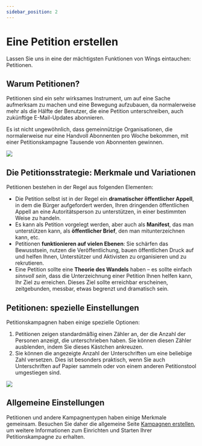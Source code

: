 ```yaml
---
sidebar_position: 2
---
```


# Eine Petition erstellen

Lassen Sie uns in eine der mächtigsten Funktionen von Wings eintauchen: Petitionen.

## Warum Petitionen?

Petitionen sind ein sehr wirksames Instrument, um auf eine Sache aufmerksam zu machen und eine Bewegung aufzubauen, da normalerweise mehr als die Hälfte der Benutzer, die eine Petition unterschreiben, auch zukünftige E-Mail-Updates abonnieren.

Es ist nicht ungewöhnlich, dass gemeinnützige Organisationen, die normalerweise nur eine Handvoll Abonnenten pro Woche bekommen, mit einer Petitionskampagne Tausende von Abonnenten gewinnen.

![](https://screens.wings.dev/wings-petition-example-l6mxOum3PTo3HrD5Q6NsStni3ilbPKZZExWuAfYxUkfDLvPrTHp9a2gsZjM7e7hZNEQ1mrzGuJm6izN0PMjBJTQ102ubxy35SIRY.jpeg)

## Die Petitionsstrategie: Merkmale und Variationen

Petitionen bestehen in der Regel aus folgenden Elementen:

- Die Petition selbst ist in der Regel ein **dramatischer öffentlicher Appell**, in dem die Bürger aufgefordert werden, Ihren dringenden öffentlichen Appell an eine Autoritätsperson zu unterstützen, in einer bestimmten Weise zu handeln.
- Es kann als Petition vorgelegt werden, aber auch als **Manifest**, das man unterstützen kann, als **öffentlicher Brief**, den man mitunterzeichnen kann, etc.
- Petitionen **funktionieren auf vielen Ebenen**: Sie schärfen das Bewusstsein, nutzen die Veröffentlichung, bauen öffentlichen Druck auf und helfen Ihnen, Unterstützer und Aktivisten zu organisieren und zu rekrutieren.
- Eine Petition sollte eine **Theorie des Wandels** haben – es sollte einfach _sinnvoll sein_, dass die Unterzeichnung einer Petition Ihnen helfen kann, Ihr Ziel zu erreichen. Dieses Ziel sollte erreichbar erscheinen, zeitgebunden, messbar, etwas begrenzt und dramatisch sein.

## Petitionen: spezielle Einstellungen

Petitionskampagnen haben einige spezielle Optionen:

1. Petitionen zeigen standardmäßig einen Zähler an, der die Anzahl der Personen anzeigt, die unterschrieben haben. Sie können diesen Zähler ausblenden, indem Sie dieses Kästchen ankreuzen.
2. Sie können die angezeigte Anzahl der Unterschriften um eine beliebige Zahl versetzen. Dies ist besonders praktisch, wenn Sie auch Unterschriften auf Papier sammeln oder von einem anderen Petitionstool umgestiegen sind.

![](https://screens.wings.dev/CleanShot-2020-02-23-at-22.37.37-1582493891.png)

## Allgemeine Einstellungen

Petitionen und andere Kampagnentypen haben einige Merkmale gemeinsam. Besuchen Sie daher die allgemeine Seite [Kampagnen erstellen](creating-campaigns), um weitere Informationen zum Einrichten und Starten Ihrer Petitionskampagne zu erhalten.
